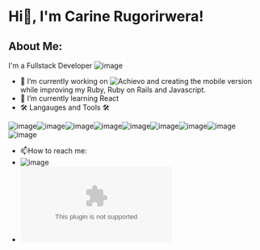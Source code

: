 # Hi👋, I'm Carine Rugorirwera!

## About Me:
I'm a Fullstack Developer ![image](https://github.com/CariTheLight/CariTheLight/assets/122978378/aa16c76f-d210-46ff-aa10-3f58e35eb082)

- 🔭 I’m currently working on ![Achievo](https://www.achievo.me/) and creating the mobile version while improving my Ruby, Ruby on Rails and Javascript.
- 🌱 I’m currently learning React
- 🛠️ Langauges and Tools 🛠️
  
![image](https://github.com/CariTheLight/CariTheLight/assets/122978378/66bfc8b6-d825-4e28-960f-76306668fdfd)![image](https://github.com/CariTheLight/CariTheLight/assets/122978378/84523ee3-7c87-4665-845d-f6515f1165c8)![image](https://github.com/CariTheLight/CariTheLight/assets/122978378/5d0a25f0-0f0a-41d8-9bc9-d0b61f54e967)![image](https://github.com/CariTheLight/CariTheLight/assets/122978378/d7590f9a-eb72-468a-a380-a2dc0d14e89b)![image](https://github.com/CariTheLight/CariTheLight/assets/122978378/96868d98-c570-462a-b58f-22fafb836bfe)![image](https://github.com/CariTheLight/CariTheLight/assets/122978378/3682a108-8d7b-4b72-ab10-da4b43033353)![image](https://github.com/CariTheLight/CariTheLight/assets/122978378/f10fc805-9a76-47a3-aa09-37cae1c25b87)![image](https://github.com/CariTheLight/CariTheLight/assets/122978378/36432b5c-1801-4e34-ae49-3c75bc36ff23)![image](https://github.com/CariTheLight/CariTheLight/assets/122978378/e4604ce2-8181-4abc-87e1-b62346677504)

- 📫How to reach me:
- ![image](https://github.com/CariTheLight/CariTheLight/assets/122978378/7fbb3cde-344b-4373-b41e-c77f07ef0514)
- ![email](carinerugorirwera@gmail.com)
